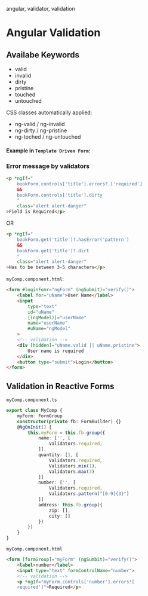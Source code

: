 angular, validator, validation

# Angular Validation


## Availabe Keywords

- valid
- invalid
- dirty
- pristine
- touched
- untouched


CSS classes automatically applied:
- ng-valid / ng-invalid
- ng-dirty / ng-pristine
- ng-toched / ng-untouched



#### Example in `Template Driven Form`:

### Error message by validators

```html
<p *ngIf="
    bookForm.controls['title'].errors?.['required']
    &&
    bookForm.controls['title'].dirty
    "
    class="alert alert-danger"
>Field is Required</p>

```
OR

```html
<p *ngIf="
    bookForm.get('title')?.hasError('pattern')
    &&
    bookForm.get('title')?.dirt
    "
    class="alert alert-danger"
>Has to be between 3-5 characters</p>
```


`myComp.component.html`:
```html
<form #loginFomr="ngForm" (ngSubmit)="verify()">
    <label for="uName">User Name</label>
    <input 
        type="text"
        id="uName"
        [(ngModel)]="userName"
        name="userName"
        #uName="ngModel"
    >
    <!-- validation -->
    <div [hidden]="uName.valid || uName.pristine">
        User name is required
    </div> 
    <button type="submit">Login</button>
</form>
```
## Validation in Reactive Forms

`myComp.component.ts`
```ts
export class MyComp {
    myForm: FormGroup
    constructor(private fb: FormBuilder) {}
    @NgOnInit() {
        this.myForm = this.fb.group({
            name: ['', [
                Validators.required,
            ]],
            quantity: [1, [
                Validators.required,
                Validators.min(1),
                Validators.max(3)
            ]]
            number: ['', [
                Validators.required,
                Validators.pattern("[0-9]{3}")
            ]]
            address: this.fb.group({
                zip: [],
                city: []
            })
        })
    }
}
```

`myComp.component.html`
```html
<form [formGroup]="myForm" (ngSumbit)="verify()">
    <label>number</label>
    <input type="text" formControlName="number">
    <!-- validation -->
    <p *ngIf="myForm.controls['number'].errors![        
    required']">Required</p>
```
